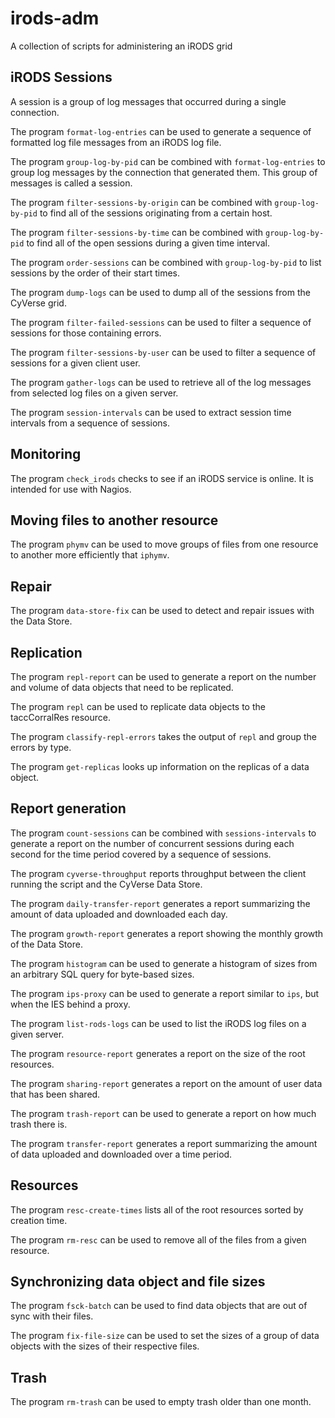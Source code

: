 # irods-adm

A collection of scripts for administering an iRODS grid


## iRODS Sessions

A session is a group of log messages that occurred during a single connection.

The program `format-log-entries` can be used to generate a sequence of formatted
log file messages from an iRODS log file.

The program `group-log-by-pid` can be combined with `format-log-entries` to
group log messages by the connection that generated them. This group of messages
is called a session.

The program `filter-sessions-by-origin` can be combined with `group-log-by-pid`
to find all of the sessions originating from a certain host.

The program `filter-sessions-by-time` can be combined with `group-log-by-pid` to
find all of the open sessions during a given time interval.

The program `order-sessions` can be combined with `group-log-by-pid` to list
sessions by the order of their start times.

The program `dump-logs` can be used to dump all of the sessions from the CyVerse
grid.

The program `filter-failed-sessions` can be used to filter a sequence of
sessions for those containing errors.

The program `filter-sessions-by-user` can be used to filter a sequence of
sessions for a given client user.

The program `gather-logs` can be used to retrieve all of the log messages from
selected log files on a given server.

The program `session-intervals` can be used to extract session time intervals
from a sequence of sessions.


## Monitoring

The program `check_irods` checks to see if an iRODS service is online. It is
intended for use with Nagios.


## Moving files to another resource

The program `phymv` can be used to move groups of files from one resource to
another more efficiently that `iphymv`.


## Repair

The program `data-store-fix` can be used to detect and repair issues with the
Data Store.


## Replication

The program `repl-report` can be used to generate a report on the number and
volume of data objects that need to be replicated.

The program `repl` can be used to replicate data objects to the taccCorralRes
resource.

The program `classify-repl-errors` takes the output of `repl` and group the
errors by type.

The program `get-replicas` looks up information on the replicas of a data
object.


## Report generation

The program `count-sessions` can be combined with `sessions-intervals` to
generate a report on the number of concurrent sessions during each second for
the time period covered by a sequence of sessions.

The program `cyverse-throughput` reports throughput between the client running
the script and the CyVerse Data Store.

The program `daily-transfer-report` generates a report summarizing the amount of
data uploaded and downloaded each day.

The program `growth-report` generates a report showing the monthly growth of the
Data Store.

The program `histogram` can be used to generate a histogram of sizes from an
arbitrary SQL query for byte-based sizes.

The program `ips-proxy` can be used to generate a report similar to `ips`, but
when the IES behind a proxy.

The program `list-rods-logs` can be used to list the iRODS log files on a given
server.

The program `resource-report` generates a report on the size of the root
resources.

The program `sharing-report` generates a report on the amount of user data that
has been shared.

The program `trash-report` can be used to generate a report on how much trash
there is.

The program `transfer-report` generates a report summarizing the amount of data
uploaded and downloaded over a time period.


## Resources

The program `resc-create-times` lists all of the root resources sorted by
creation time.

The program `rm-resc` can be used to remove all of the files from a given
resource.


## Synchronizing data object and file sizes

The program `fsck-batch` can be used to find data objects that are out of sync
with their files.

The program `fix-file-size` can be used to set the sizes of a group of data
objects with the sizes of their respective files.


## Trash

The program `rm-trash` can be used to empty trash older than one month.
